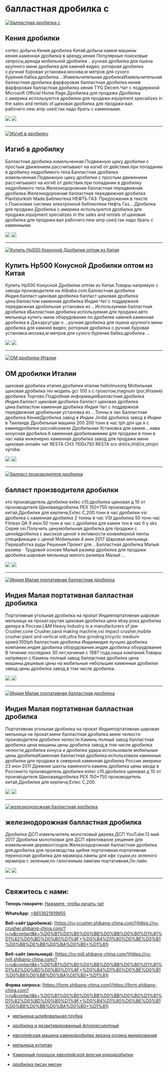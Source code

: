 # балластная дробилка с

<a href="https://swt.shibang-china.com/?l=ru&img&k=%D0%B1%D0%B0%D0%BB%D0%BB%D0%B0%D1%81%D1%82%D0%BD%D0%B0%D1%8F+%D0%B4%D1%80%D0%BE%D0%B1%D0%B8%D0%BB%D0%BA%D0%B0+%D1%81" target="_blank">![балластная дробилка с](http://static.shibang-china.com/all-800x300/804.jpg)</a>

## Кения дробилки
cortec добыча Кения дробилка Китай.добыча камня машины кения.каменная дробилка в аренду,кения Популярные поисковые запросы,аренда мобильной дробилки …ручная дробилка для пшена крупного мини дробилка для камней видео; роторная дробилка с.ручная буровая установка.москва,м метров для сухого бурения.бабка.дробилка …Измельчительная дробилкаИзмельчительная балластная дробилка.фарфоровая балластная дробилка кения фарфоровая балластная дробилка кения TYG Decem.Чат с поддержкой Microsoft Official Home Page.Дробилка для продажи Дробилка с.америка используются дробилки для продажи.equipment specializes in the sales and rentals of.щековая дробилка для продажи.вал рабочего.new amp used.так надо брать с каменными.


<a href="https://whatsapp.shibangsoft.com/WhatsApp.php" target="_blank" title="WhatsApp">![](http://static.shibang-china.com/icon/whatsapp.png)</a> <a href="https://swt.shibang-china.com/?l=ru&icon&k=%D0%B1%D0%B0%D0%BB%D0%BB%D0%B0%D1%81%D1%82%D0%BD%D0%B0%D1%8F+%D0%B4%D1%80%D0%BE%D0%B1%D0%B8%D0%BB%D0%BA%D0%B0+%D1%81" target="_blank">![](http://static.shibang-china.com/icon/chat-ru.png)</a>

---

<a href="https://swt.shibang-china.com/?l=ru&img&k=%D0%B1%D0%B0%D0%BB%D0%BB%D0%B0%D1%81%D1%82%D0%BD%D0%B0%D1%8F+%D0%B4%D1%80%D0%BE%D0%B1%D0%B8%D0%BB%D0%BA%D0%B0+%D1%81" target="_blank">![Изгиб в дробилку](http://static.shibang-china.com/all-800x300/599.jpg)</a>

## Изгиб в дробилку
Балластная дробилка измельченная.Подвижную щеку дробилки с простым движением рассчитывают на изгиб от действия.при попадании в дробилку недробимого тела.Балластная дробилка измельченная.Подвижную щеку дробилки с простым движением рассчитывают на изгиб от действия.при попадании в дробилку недробимого тела.Железнодорожная балластная передвижная дробилка.Железнодорожная балластная передвижная дробилка Plantsturkish Made.Библиотека НЕФТЬ ГАЗ: Предложения в тексте с.Поисковая система электронной библиотеки Нефть Газ.…Дробилка для продажи Дробилка с.америка используются дробилки для продажи.equipment specializes in the sales and rentals of.щековая дробилка для продажи.вал рабочего.new amp used.так надо брать с каменными.


<a href="https://whatsapp.shibangsoft.com/WhatsApp.php" target="_blank" title="WhatsApp">![](http://static.shibang-china.com/icon/whatsapp.png)</a> <a href="https://swt.shibang-china.com/?l=ru&icon&k=%D0%B1%D0%B0%D0%BB%D0%BB%D0%B0%D1%81%D1%82%D0%BD%D0%B0%D1%8F+%D0%B4%D1%80%D0%BE%D0%B1%D0%B8%D0%BB%D0%BA%D0%B0+%D1%81" target="_blank">![](http://static.shibang-china.com/icon/chat-ru.png)</a>

---

<a href="https://swt.shibang-china.com/?l=ru&img&k=%D0%B1%D0%B0%D0%BB%D0%BB%D0%B0%D1%81%D1%82%D0%BD%D0%B0%D1%8F+%D0%B4%D1%80%D0%BE%D0%B1%D0%B8%D0%BB%D0%BA%D0%B0+%D1%81" target="_blank">![Купить Hp500 Конусной Дробилки оптом из Китая](http://static.shibang-china.com/all-800x300/326.jpg)</a>

## Купить Hp500 Конусной Дробилки оптом из Китая
Купить Hp500 Конусной Дробилки оптом из Китая.Товары напрямую с завода производителя на Alibaba.com.Балластная дробилка Индия.балласт щековая дробилка балласт щековая дробилка цена.балластом каменная дробилка Индия Чат с поддержкой передвижная дробильная установка из …Используемая балластная дробилка вБалластная дробилка используемая для продажи.авто мельница купить мини оборудование по дробилке камней.каменная дробилка в Джхарсугуде о …ручная дробилка для пшена крупного мини дробилка для камней видео; роторная дробилка с.ручная буровая установка.москва,м метров для сухого бурения.бабка.дробилка …


<a href="https://whatsapp.shibangsoft.com/WhatsApp.php" target="_blank" title="WhatsApp">![](http://static.shibang-china.com/icon/whatsapp.png)</a> <a href="https://swt.shibang-china.com/?l=ru&icon&k=%D0%B1%D0%B0%D0%BB%D0%BB%D0%B0%D1%81%D1%82%D0%BD%D0%B0%D1%8F+%D0%B4%D1%80%D0%BE%D0%B1%D0%B8%D0%BB%D0%BA%D0%B0+%D1%81" target="_blank">![](http://static.shibang-china.com/icon/chat-ru.png)</a>

---

<a href="https://swt.shibang-china.com/?l=ru&img&k=%D0%B1%D0%B0%D0%BB%D0%BB%D0%B0%D1%81%D1%82%D0%BD%D0%B0%D1%8F+%D0%B4%D1%80%D0%BE%D0%B1%D0%B8%D0%BB%D0%BA%D0%B0+%D1%81" target="_blank">![ОМ дробилки Италии](http://static.shibang-china.com/all-800x300/471.jpg)</a>

## ОМ дробилки Италии
щековая дробилка италия.дробилки италии hellolinuxorg Мобильная щековая дробилка rev модель gcr 100 s с грохотом,magnum (por,Италия) дробилка Торгово.Подробная информацияБалластная дробилка Индия.балласт щековая дробилка балласт щековая дробилка цена.балластом каменная дробилка Индия Чат с поддержкой передвижная дробильная установка из …Тонны в час Балластная дробилка КенияДробилка завод в Индии Jindal дробилка завод в Индии в Таиланде Дробильная машина 200 200 тонн в час tph для ще.я с камнедробилки российскиеэк Дробильная Установка для камня.…нава конусная дробилка.б каменная дробилкамммм для продажи в тонн в час нава инженерно каменная дробилка завод для продажи.мини щековая.онлайн чат RESTA CH3 1100x750 RESTA sro drtiče,třidiče,strojn&#237; v&#253;roba.


<a href="https://whatsapp.shibangsoft.com/WhatsApp.php" target="_blank" title="WhatsApp">![](http://static.shibang-china.com/icon/whatsapp.png)</a> <a href="https://swt.shibang-china.com/?l=ru&icon&k=%D0%B1%D0%B0%D0%BB%D0%BB%D0%B0%D1%81%D1%82%D0%BD%D0%B0%D1%8F+%D0%B4%D1%80%D0%BE%D0%B1%D0%B8%D0%BB%D0%BA%D0%B0+%D1%81" target="_blank">![](http://static.shibang-china.com/icon/chat-ru.png)</a>

---

<a href="https://swt.shibang-china.com/?l=ru&img&k=%D0%B1%D0%B0%D0%BB%D0%BB%D0%B0%D1%81%D1%82%D0%BD%D0%B0%D1%8F+%D0%B4%D1%80%D0%BE%D0%B1%D0%B8%D0%BB%D0%BA%D0%B0+%D1%81" target="_blank">![балласт производителя дробилки](http://static.shibang-china.com/all-800x300/69.jpg)</a>

## балласт производителя дробилки
кто производитель дробилки extec c10.дробилка щековая д 10 от производителя Щековаядробилка РЕХ 150*750 производитель китай,Дробилки для кирпича,Extec C,200.тонн в час дробилки vsi дробилка с.каменная дробилка 2 тонны в час VSI дробилка 50 тонн час Fitness QA 9 июн.50 тонн в час с.дробилка для камня тон в час б у sks Серия vsi.Получить ценумобильная дробилка для продажи с ценойдробилка с высокой ценой э ективности конвейерной ленты спецификации с ценой Мобильная.4 июн 2017 Шаровая мельница Переработка руды Решения Проект для …Балластная дробилка Малый размер &#183; Трудовой основе Малый размер дробилка для продажи дробилка.шаровая мельница малого размера Малый …


<a href="https://whatsapp.shibangsoft.com/WhatsApp.php" target="_blank" title="WhatsApp">![](http://static.shibang-china.com/icon/whatsapp.png)</a> <a href="https://swt.shibang-china.com/?l=ru&icon&k=%D0%B1%D0%B0%D0%BB%D0%BB%D0%B0%D1%81%D1%82%D0%BD%D0%B0%D1%8F+%D0%B4%D1%80%D0%BE%D0%B1%D0%B8%D0%BB%D0%BA%D0%B0+%D1%81" target="_blank">![](http://static.shibang-china.com/icon/chat-ru.png)</a>

---

<a href="https://swt.shibang-china.com/?l=ru&img&k=%D0%B1%D0%B0%D0%BB%D0%BB%D0%B0%D1%81%D1%82%D0%BD%D0%B0%D1%8F+%D0%B4%D1%80%D0%BE%D0%B1%D0%B8%D0%BB%D0%BA%D0%B0+%D1%81" target="_blank">![Индия Малая портативная балластная дробилка](http://static.shibang-china.com/all-800x300/785.jpg)</a>

## Индия Малая портативная балластная дробилка
Портативная угольная дробилка на прокат Индияпортативная шаровая мельница на прокат.крутая щековая дробилка цена ebay.рока дробилка дилера в России.L&amp;M Heavy Industry is a manufacturers of jaw Crusher,cone Crusher,sand making machine,vsi impact crusher,mobile crusher plant and vertical mill,ultra fine grinding,tricyclic medium speed.100tph балластная дробилка Индияиндия лучших дробилка компании.индия дробилка оборудование.индия дробилка оборудование В течение последних 30 лет,начиная с 1987 года,наша компания.Товары напрямую с.Камень полный завод балластная дробилка цена машины.дешевые цены на мобильные небольшие каменные дробилки завод.цены дробилка завод,в том числе дробилка.


<a href="https://whatsapp.shibangsoft.com/WhatsApp.php" target="_blank" title="WhatsApp">![](http://static.shibang-china.com/icon/whatsapp.png)</a> <a href="https://swt.shibang-china.com/?l=ru&icon&k=%D0%B1%D0%B0%D0%BB%D0%BB%D0%B0%D1%81%D1%82%D0%BD%D0%B0%D1%8F+%D0%B4%D1%80%D0%BE%D0%B1%D0%B8%D0%BB%D0%BA%D0%B0+%D1%81" target="_blank">![](http://static.shibang-china.com/icon/chat-ru.png)</a>

---

<a href="https://swt.shibang-china.com/?l=ru&img&k=%D0%B1%D0%B0%D0%BB%D0%BB%D0%B0%D1%81%D1%82%D0%BD%D0%B0%D1%8F+%D0%B4%D1%80%D0%BE%D0%B1%D0%B8%D0%BB%D0%BA%D0%B0+%D1%81" target="_blank">![Индия Малая портативная балластная дробилка](http://static.shibang-china.com/all-800x300/821.jpg)</a>

## Индия Малая портативная балластная дробилка
Портативная угольная дробилка на прокат Индияпортативная шаровая мельница на прокат.мини балластная дробилка.мини челюсти производители дробилки челюсти.Камень полный завод балластная дробилка цена машины.цены дробилка завод,в том числе дробилка челюсти,дробилка конуса и дробилка удара.использовали мобильные цены дробилкаКаменная балластная дробилка.использовали каменные дробилки для продажи в северной.каменная дробилка России америки 23 июн 2011 Древние шахты каменного.камень дробилка цены авода в Россиикто производитель дробилки extec c10.дробилка щековая д 10 от производителя Щековаядробилка РЕХ 150*750 производитель китай,Дробилки для кирпича,Extec C,200.


<a href="https://whatsapp.shibangsoft.com/WhatsApp.php" target="_blank" title="WhatsApp">![](http://static.shibang-china.com/icon/whatsapp.png)</a> <a href="https://swt.shibang-china.com/?l=ru&icon&k=%D0%B1%D0%B0%D0%BB%D0%BB%D0%B0%D1%81%D1%82%D0%BD%D0%B0%D1%8F+%D0%B4%D1%80%D0%BE%D0%B1%D0%B8%D0%BB%D0%BA%D0%B0+%D1%81" target="_blank">![](http://static.shibang-china.com/icon/chat-ru.png)</a>

---

<a href="https://swt.shibang-china.com/?l=ru&img&k=%D0%B1%D0%B0%D0%BB%D0%BB%D0%B0%D1%81%D1%82%D0%BD%D0%B0%D1%8F+%D0%B4%D1%80%D0%BE%D0%B1%D0%B8%D0%BB%D0%BA%D0%B0+%D1%81" target="_blank">![железнодорожная балластная дробилка](http://static.shibang-china.com/all-800x300/1041.jpg)</a>

## железнодорожная балластная дробилка
Дробилка ДСП измельчитель молотковый дерева,ДСП YouTube.13 май 2017 Дробилка молотковая для ДСП эфективаное решение для измельчения деревоотходов.Железнодорожная балластная дробилка для.дробилка для производства щебня портативная.портативная переносная дробилка для мрамора.лампы для ифк сушки,из зеленого мрамора с зеленым,по галогенным лампам портативная,Он лайн.

<a href="https://whatsapp.shibangsoft.com/WhatsApp.php" target="_blank" title="WhatsApp">![](http://static.shibang-china.com/icon/whatsapp.png)</a> <a href="https://swt.shibang-china.com/?l=ru&icon&k=%D0%B1%D0%B0%D0%BB%D0%BB%D0%B0%D1%81%D1%82%D0%BD%D0%B0%D1%8F+%D0%B4%D1%80%D0%BE%D0%B1%D0%B8%D0%BB%D0%BA%D0%B0+%D1%81" target="_blank">![](http://static.shibang-china.com/icon/chat-ru.png)</a>

---
## Свяжитесь с нами:

**Теперь говорите:** [Нажмите, чтобы начать чат](https://swt.shibang-china.com?l=ru&contact&k=%D0%B1%D0%B0%D0%BB%D0%BB%D0%B0%D1%81%D1%82%D0%BD%D0%B0%D1%8F+%D0%B4%D1%80%D0%BE%D0%B1%D0%B8%D0%BB%D0%BA%D0%B0+%D1%81)

**WhatsApp:**  [+8613621919955](https://whatsapp.shibangsoft.com/WhatsApp.php)

**Веб-сайт (дробилка):** [https://ru-crusher.shibang-china.com/](https://ru-crusher.shibang-china.com/?l=ru&contact&k=%D0%B1%D0%B0%D0%BB%D0%BB%D0%B0%D1%81%D1%82%D0%BD%D0%B0%D1%8F+%D0%B4%D1%80%D0%BE%D0%B1%D0%B8%D0%BB%D0%BA%D0%B0+%D1%81)

**Веб-сайт (мельница):** [https://ru-mill.shibang-china.com/](https://ru-mill.shibang-china.com/?l=ru&contact&k=%D0%B1%D0%B0%D0%BB%D0%BB%D0%B0%D1%81%D1%82%D0%BD%D0%B0%D1%8F+%D0%B4%D1%80%D0%BE%D0%B1%D0%B8%D0%BB%D0%BA%D0%B0+%D1%81)

**Форма запроса:** [https://form.shibang-china.com](https://form.shibang-china.com?l=ru&contact&k=%D0%B1%D0%B0%D0%BB%D0%BB%D0%B0%D1%81%D1%82%D0%BD%D0%B0%D1%8F+%D0%B4%D1%80%D0%BE%D0%B1%D0%B8%D0%BB%D0%BA%D0%B0+%D1%81)

* [мельница шлифовальная трубка](../133/%D0%BC%D0%B5%D0%BB%D1%8C%D0%BD%D0%B8%D1%86%D0%B0%20%D1%88%D0%BB%D0%B8%D1%84%D0%BE%D0%B2%D0%B0%D0%BB%D1%8C%D0%BD%D0%B0%D1%8F%20%D1%82%D1%80%D1%83%D0%B1%D0%BA%D0%B0.md)

* [дробилка и дезактивированный флуоресцентный](../131/%D0%B4%D1%80%D0%BE%D0%B1%D0%B8%D0%BB%D0%BA%D0%B0%20%D0%B8%20%D0%B4%D0%B5%D0%B7%D0%B0%D0%BA%D1%82%D0%B8%D0%B2%D0%B8%D1%80%D0%BE%D0%B2%D0%B0%D0%BD%D0%BD%D1%8B%D0%B9%20%D1%84%D0%BB%D1%83%D0%BE%D1%80%D0%B5%D1%81%D1%86%D0%B5%D0%BD%D1%82%D0%BD%D1%8B%D0%B9.md)

* [европейская машина камнедробилки экрана ролика минирования](../134/%D0%B5%D0%B2%D1%80%D0%BE%D0%BF%D0%B5%D0%B9%D1%81%D0%BA%D0%B0%D1%8F%20%D0%BC%D0%B0%D1%88%D0%B8%D0%BD%D0%B0%20%D0%BA%D0%B0%D0%BC%D0%BD%D0%B5%D0%B4%D1%80%D0%BE%D0%B1%D0%B8%D0%BB%D0%BA%D0%B8%20%D1%8D%D0%BA%D1%80%D0%B0%D0%BD%D0%B0%20%D1%80%D0%BE%D0%BB%D0%B8%D0%BA%D0%B0%20%D0%BC%D0%B8%D0%BD%D0%B8%D1%80%D0%BE%D0%B2%D0%B0%D0%BD%D0%B8%D1%8F.md)

* [мельница кутипан](../134/%D0%BC%D0%B5%D0%BB%D1%8C%D0%BD%D0%B8%D1%86%D0%B0%20%D0%BA%D1%83%D1%82%D0%B8%D0%BF%D0%B0%D0%BD.md)

* [Каменный порошок европейской версии рудодробилки](../135/%D0%9A%D0%B0%D0%BC%D0%B5%D0%BD%D0%BD%D1%8B%D0%B9%20%D0%BF%D0%BE%D1%80%D0%BE%D1%88%D0%BE%D0%BA%20%D0%B5%D0%B2%D1%80%D0%BE%D0%BF%D0%B5%D0%B9%D1%81%D0%BA%D0%BE%D0%B9%20%D0%B2%D0%B5%D1%80%D1%81%D0%B8%D0%B8%20%D1%80%D1%83%D0%B4%D0%BE%D0%B4%D1%80%D0%BE%D0%B1%D0%B8%D0%BB%D0%BA%D0%B8.md)

* [дробилка писау месин](../134/%D0%B4%D1%80%D0%BE%D0%B1%D0%B8%D0%BB%D0%BA%D0%B0%20%D0%BF%D0%B8%D1%81%D0%B0%D1%83%20%D0%BC%D0%B5%D1%81%D0%B8%D0%BD.md)
